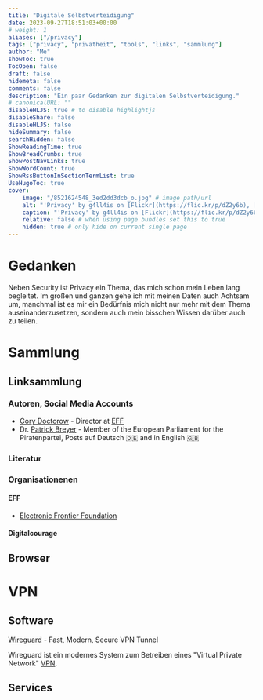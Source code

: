 ```yaml
---
title: "Digitale Selbstverteidigung"
date: 2023-09-27T18:51:03+00:00
# weight: 1
aliases: ["/privacy"]
tags: ["privacy", "privatheit", "tools", "links", "sammlung"]
author: "Me"
showToc: true
TocOpen: false
draft: false
hidemeta: false
comments: false
description: "Ein paar Gedanken zur digitalen Selbstverteidigung."
# canonicalURL: ""
disableHLJS: true # to disable highlightjs
disableShare: false
disableHLJS: false
hideSummary: false
searchHidden: false
ShowReadingTime: true
ShowBreadCrumbs: true
ShowPostNavLinks: true
ShowWordCount: true
ShowRssButtonInSectionTermList: true
UseHugoToc: true
cover:
    image: "/8521624548_3ed2dd3dcb_o.jpg" # image path/url
    alt: "'Privacy' by g4ll4is on [Flickr](https://flic.kr/p/dZ2y6b), [CC BY-SA 2.0](https://creativecommons.org/licenses/by-sa/2.0/)" # alt text
    caption: "'Privacy' by g4ll4is on [Flickr](https://flic.kr/p/dZ2y6b)" # display caption under cover
    relative: false # when using page bundles set this to true
    hidden: true # only hide on current single page
---
```


# Gedanken

Neben Security ist Privacy ein Thema, das mich schon mein Leben lang begleitet. Im großen und ganzen gehe ich mit meinen Daten auch Achtsam um, manchmal ist es mir ein Bedürfnis mich nicht nur mehr mit dem Thema auseinanderzusetzen, sondern auch mein bisschen Wissen darüber auch zu teilen. 



# Sammlung

## Linksammlung

### Autoren, Social Media Accounts 

- [Cory Doctorow](https://mamot.fr/@pluralistic) - Director at [EFF](#EFF)
- Dr. [Patrick Breyer](https://digitalcourage.social/@echo_pbreyer) - Member of the European Parliament for the Piratenpartei, Posts auf Deutsch 🇩🇪 and in English 🇬🇧

### Literatur

### Organisationenen

#### EFF

- [Electronic Frontier Foundation](https://www.eff.org/)

#### Digitalcourage

## Browser

# VPN

## Software 

[Wireguard](https://www.wireguard.com/) - Fast, Modern, Secure VPN Tunnel

Wireguard ist ein modernes System zum Betreiben eines "Virtual Private Network" [VPN](#VPN). 

## Services

